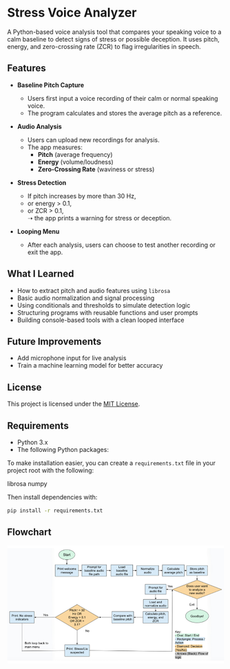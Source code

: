 # Stress Voice Analyzer

A Python-based voice analysis tool that compares your speaking voice to a calm baseline to detect signs of stress or possible deception. It uses pitch, energy, and zero-crossing rate (ZCR) to flag irregularities in speech.

## Features

- **Baseline Pitch Capture**
  - Users first input a voice recording of their calm or normal speaking voice.
  - The program calculates and stores the average pitch as a reference.

- **Audio Analysis**
  - Users can upload new recordings for analysis.
  - The app measures:
    - **Pitch** (average frequency)
    - **Energy** (volume/loudness)
    - **Zero-Crossing Rate** (waviness or stress)

- **Stress Detection**
  - If pitch increases by more than 30 Hz,
  - or energy > 0.1,
  - or ZCR > 0.1,  
    ➝ the app prints a warning for stress or deception.

- **Looping Menu**
  - After each analysis, users can choose to test another recording or exit the app.

## What I Learned

- How to extract pitch and audio features using `librosa`
- Basic audio normalization and signal processing
- Using conditionals and thresholds to simulate detection logic
- Structuring programs with reusable functions and user prompts
- Building console-based tools with a clean looped interface

## Future Improvements

- Add microphone input for live analysis
- Train a machine learning model for better accuracy

## License

This project is licensed under the [MIT License](LICENSE).

## Requirements 

- Python 3.x
- The following Python packages:

To make installation easier, you can create a `requirements.txt` file in your project root with the following:

librosa
numpy


Then install dependencies with:

```bash
pip install -r requirements.txt
```

## Flowchart

![App Flowchart](images/lie-detector-flowchart.png)
